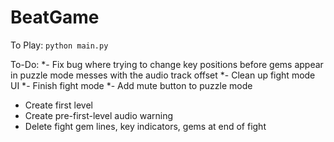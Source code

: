 # BeatGame

To Play:
`python main.py`

To-Do:
*- Fix bug where trying to change key positions before gems appear in puzzle mode messes with the audio track offset
*- Clean up fight mode UI
*- Finish fight mode
*- Add mute button to puzzle mode
- Create first level
- Create pre-first-level audio warning
- Delete fight gem lines, key indicators, gems at end of fight
